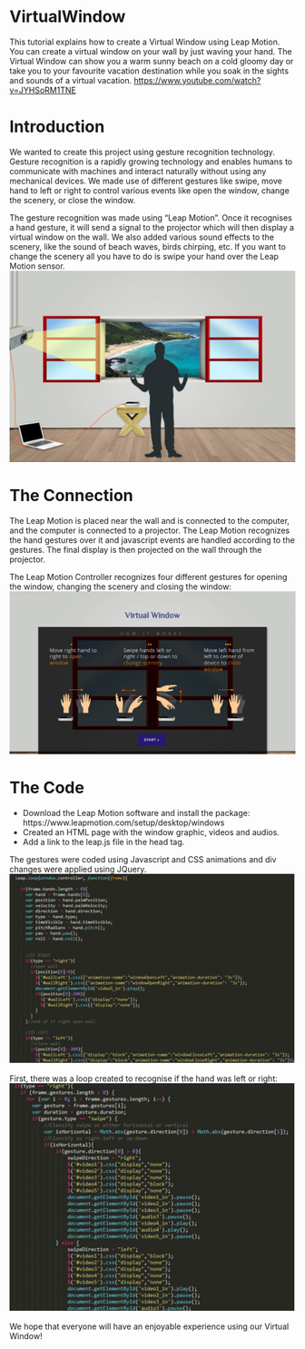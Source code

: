 # VirtualWindow
This tutorial explains how to create a Virtual Window using Leap Motion. You can create a virtual window on your wall by just waving your hand. The Virtual Window can show you a warm sunny beach on a cold gloomy day or take you to your favourite vacation destination while you soak in the sights and sounds of a virtual vacation.
https://www.youtube.com/watch?v=JYHSoRM1TNE

<h1>Introduction</h1>
We wanted to create this project using gesture recognition technology. Gesture recognition is a rapidly growing technology and enables humans to communicate with machines and interact naturally without using any mechanical devices. We made use of different gestures like swipe, move hand to left or right to control various events like open the window, change the scenery, or close the window. 

The gesture recognition was made using “Leap Motion”. Once it recognises a hand gesture, it will send a signal to the projector which will then display a virtual window on the wall. We also added various sound effects to the scenery, like the sound of beach waves, birds chirping, etc. If you want to change the scenery all you have to do is swipe your hand over the Leap Motion sensor. 
<img src="images/Img1.jpg" alt="Image 1"/>

<h1>The Connection</h1>
The Leap Motion is placed near the wall and is connected to the computer, and the computer is connected to a projector. The Leap Motion recognizes the hand gestures over it and javascript events are handled according to the gestures. The final display is then projected on the wall through the projector.

The Leap Motion Controller recognizes four different gestures for opening the window, changing the scenery and closing the window:
<img src="images/Img2.jpg" alt="Image 2"/>

<h1>The Code</h1>
<ul>
<li>Download the Leap Motion software and install the package: https://www.leapmotion.com/setup/desktop/windows</li>
<li>Created an HTML page with the window graphic, videos and audios.</li>
<li>Add a link to the leap.js file in the head tag.</li>
</ul>


The gestures were coded using Javascript and CSS animations and div changes were applied using JQuery.
<img src="images/Img3.jpg" alt="Image 3"/>

First, there was a loop created to recognise if the hand was left or right:
<img src="images/Img4.jpg" alt="Image 4"/>


We hope that everyone will have an enjoyable experience using our Virtual Window! 
